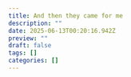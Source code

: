 ```yaml
---
title: And then they came for me
description: ""
date: 2025-06-13T00:20:16.942Z
preview: ""
draft: false
tags: []
categories: []
---
```

